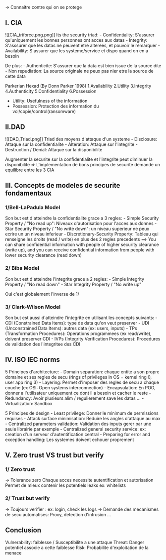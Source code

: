 -> Connaitre contre qui on se protege
## I. CIA
![[CIA_triforce.png.png]]
Its the security triad: 
	- Confidentiality: S'assurer qu'uniquement les bonnes personnes ont acces aux datas
	- Integrity: S'asssurer que les datas ne peuvent etre alterees, et pouvoir le remarquer
	- Availability: S'assurer que les systeme/service et dispo quand on en a besoin

De plus:
	- Authenticite: S'assurer que la data est bien issue de la source dite
	- Non repudiation: La source originale ne peux pas nier etre la source de cette data

Parkerian Hexad (By Donn Parker 1998)
	1.Availability
	2.Utility
	3.Integrity
	4.Authenticity
	5.Confidentiality
	6.Possession
		
- Utility: Usefulness of the information
- Possession: Protection des information du vol/copie/control(ransomware)

## II.DAD
![[DAD_Triad.png]]
Triad des moyens d'attaque d'un systeme
	- Disclosure: Attaque sur la confidentialite
	- Alteration: Attaque sur l'integrite
	- Destruction / Denial: Attaque sur la disponibilite

Augmenter la securite sur la confidentialite et l'integrite peut diminuer la disponibilite
=> L'implementation de bons principes de securite demande un equilibre entre les 3 CIA

## III. Concepts de modeles de securite fondamentaux

### 1/Bell-LaPadula Model

Son but est d'atteindre la confidentialite grace a 3 regles:
	- Simple Security Property / "No read up": Niveaux d'autorisation pour l'acces aux donnes
	- Star Security Property / "No write down": un niveau superieur ne peux ecrire un un niveau inferieur
	- Discretionary-Security Property: Tableau qui renseigne les droits (read / write) en plus des 2 regles precedents
==> You can share confidential information with people of higher security clearance (write up), and you can receive confidential information from people with lower security clearance (read down)

### 2/ Biba Model

Son but est d'atteindre l'integrite grace a 2 regles:
	- Simple Integrity Property / "No read down"
	- Star Integrity Property / "No write up"

Oui c'est globalement l'inverse de 1/

### 3/ Clark-Wilson Model

Son but est aussi d'atteindre l'integrite en utilisant les concepts suivants:
	- CDI (Constrained Data Items): type de data qu'on veut preserver
	- UDI (Unconstrained Data Items): autres data (ex: users, inputs)
	- TPs (Transformation Procedures): Operations programmees  (ex read/write), doivent preserver CDI
	- IVPs (Integrity Verification Procedures): Procedures de validation des l'integritee des CDI

## IV. ISO IEC norms

5 Principes d'architecture:
	- Domain separation: chaque entite a son propre domaine et ses regles de secu (rings of privileges in OS = kernel ring 0, user app ring 3)
	- Layering: Permet d'imposer des regles de secu a chaque couche (ex OSI: Open systems interconnection)
	- Encapsulation: En POO, donner a l'utilisateur uniquement ce dont il a besoin et cacher le reste
	- Redundancy: Avoir plusieurs alim / regulierement save les datas ...
	- Virtualization: Sandbox

5 Principes de design
	- Least privilege: Donner le minimum de permissions requises
	- Attack surface minimisation: Reduire les angles d'attaque au max
	- Centralized parameters validation: Validation des inputs gerer par une seule librairie par exemple
	- Centralized general security service: ex: creation d'un serveur d'autentification central
	- Preparing for error and exception handling: Les systemes doivent echouer proprement

## V. Zero trust VS trust but verify

### 1/ Zero trust
-> Tolerance zero
Chaque acces necessite autentification et autorisation
Permet de mieux contenir les potentiels leaks
ex: whitelists

### 2/ Trust but verify
-> Toujours verifier : 
ex: login, check les logs
-> Demande des mecanismes de secu automatises: Proxy, detection d'intrusion ...

## Conclusion

Vulnerability: faiblesse / Susceptibilite a une attaque 
Threat: Danger potentiel associe a cette faiblesse
Risk: Probabilite d'exploitation de la menace